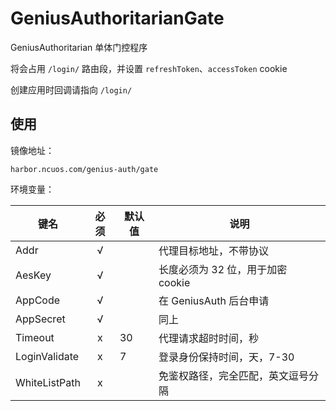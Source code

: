 # GeniusAuthoritarianGate

GeniusAuthoritarian 单体门控程序

将会占用 `/login/` 路由段，并设置 `refreshToken`、`accessToken` cookie

创建应用时回调请指向 `/login/`

## 使用

镜像地址：

`harbor.ncuos.com/genius-auth/gate`

环境变量：

| 键名            | 必须 | 默认值 | 说明                     |
|---------------|:--:|-----|------------------------|
| Addr          | √  |     | 代理目标地址，不带协议            |
| AesKey        | √  |     | 长度必须为 32 位，用于加密 cookie |
| AppCode       | √  |     | 在 GeniusAuth 后台申请      |
| AppSecret     | √  |     | 同上                     |
| Timeout       | x  | 30  | 代理请求超时时间，秒             |
| LoginValidate | x  | 7   | 登录身份保持时间，天，7-30        |
| WhiteListPath | x  |     | 免鉴权路径，完全匹配，英文逗号分隔      |
